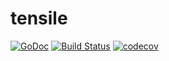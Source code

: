 # tensile

[![GoDoc](https://godoc.org/github.com/i2bskn/tensile?status.svg)](https://godoc.org/github.com/i2bskn/tensile)
[![Build Status](https://travis-ci.org/i2bskn/tensile.svg?branch=master)](https://travis-ci.org/i2bskn/tensile)
[![codecov](https://codecov.io/gh/i2bskn/tensile/branch/master/graph/badge.svg)](https://codecov.io/gh/i2bskn/tensile)